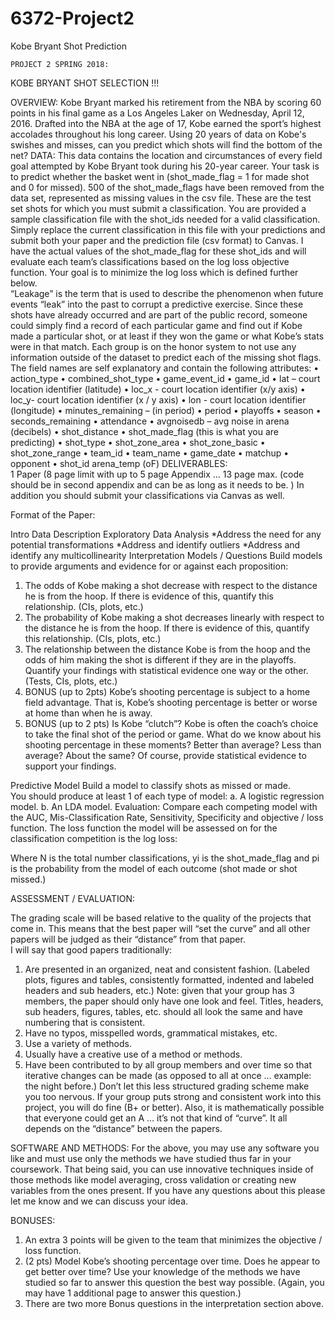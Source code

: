 # 6372-Project2
Kobe Bryant Shot Prediction



 	PROJECT 2 SPRING 2018: 

KOBE BRYANT SHOT SELECTION !!!


OVERVIEW:
Kobe Bryant marked his retirement from the NBA by scoring 60 points in his final game as a Los Angeles Laker on Wednesday, April 12, 2016. Drafted into the NBA at the age of 17, Kobe earned the sport’s highest accolades throughout his long career.
Using 20 years of data on Kobe's swishes and misses, can you predict which shots will find the bottom of the net? 
DATA:
This data contains the location and circumstances of every field goal attempted by Kobe Bryant took during his 20-year career. Your task is to predict whether the basket went in (shot_made_flag = 1 for made shot and 0 for missed).
500 of the shot_made_flags have been removed from the data set, represented as missing values in the csv file.  These are the test set shots for which you must submit a classification. You are provided a sample classification file with the shot_ids needed for a valid classification.  Simply replace the current classification in this file with your predictions and submit both your paper and the prediction file (csv format) to Canvas. I have the actual values of the shot_made_flag for these shot_ids and will evaluate each team’s classifications based on the log loss objective function.  Your goal is to minimize the log loss which is defined further below.    
“Leakage” is the term that is used to describe the phenomenon when future events “leak” into the past to corrupt a predictive exercise.  Since these shots have already occurred and are part of the public record, someone could simply find a record of each particular game and find out if Kobe made a particular shot, or at least if they won the game or what Kobe’s stats were in that match.  Each group is on the honor system to not use any information outside of the dataset to predict each of the missing shot flags.  
The field names are self explanatory and contain the following attributes:
•	action_type
•	combined_shot_type
•	game_event_id
•	game_id
•	lat – court location identifier (latitude) 
•	loc_x - court location identifier (x/y axis)
•	loc_y- court location identifier (x / y axis)
•	lon - court location identifier (longitude)
•	minutes_remaining – (in period)
•	period
•	playoffs
•	season 
•	seconds_remaining
•	attendance
•	avgnoisedb – avg noise in arena (decibels)	•	shot_distance
•	shot_made_flag (this is what you are predicting)
•	shot_type
•	shot_zone_area
•	shot_zone_basic
•	shot_zone_range
•	team_id
•	team_name
•	game_date
•	matchup
•	opponent
•	shot_id
arena_temp (oF)
DELIVERABLES:  
1 Paper (8 page limit with up to 5 page Appendix … 13 page max. (code should be in second appendix and can be as long as it needs to be. )  In addition you should submit your classifications via Canvas as well. 

Format of the Paper: 

Intro
Data Description
Exploratory Data Analysis
	*Address the need for any potential transformations
	*Address and identify outliers
	*Address and identify any multicollinearity
Interpretation Models / Questions
	Build models to provide arguments and evidence for or against each proposition:
1.	The odds of Kobe making a shot decrease with respect to the distance he is from the hoop.  If there is evidence of this, quantify this relationship.  (CIs, plots, etc.)
2.	The probability of Kobe making a shot decreases linearly with respect to the distance he is from the hoop.    If there is evidence of this, quantify this relationship.  (CIs, plots, etc.)
3.	The relationship between the distance Kobe is from the hoop and the odds of him making the shot is different if they are in the playoffs.  Quantify your findings with statistical evidence one way or the other. (Tests, CIs, plots, etc.)
4.	BONUS (up to 2pts) Kobe’s shooting percentage is subject to a home field advantage.  That is, Kobe’s shooting percentage is better or worse at home than when he is away.
5.	BONUS (up to 2 pts) Is Kobe “clutch”?  Kobe is often the coach’s choice to take the final shot of the period or game.  What do we know about his shooting percentage in these moments?  Better than average?  Less than average? About the same?  Of course, provide statistical evidence to support your findings.  

Predictive Model
	Build a model to classify shots as missed or made.  
	You should produce at least 1 of each type of model: 
a.	A logistic regression model.
b.	An LDA model.
Evaluation: Compare each competing model with the AUC, Mis-Classification Rate, Sensitivity, Specificity and objective / loss function.  The loss function the model will be assessed on for the classification competition is the log loss:
 
Where N is the total number classifications, yi is the shot_made_flag and pi is the probability from the model of each outcome (shot made or shot missed.)  

ASSESSMENT / EVALUATION:

The grading scale will be based relative to the quality of the projects that come in.  This means that the best paper will “set the curve” and all other papers will be judged as their “distance” from that paper.  
I will say that good papers traditionally:
1.	Are presented in an organized, neat and consistent fashion. (Labeled plots, figures and tables, consistently formatted, indented and labeled headers and sub headers, etc.)  Note: given that your group has 3 members, the paper should only have one look and feel.  Titles, headers, sub headers, figures, tables, etc. should all look the same and have numbering that is consistent.  
2.	Have no typos, misspelled words, grammatical mistakes, etc.
3.	Use a variety of methods.  
4.	Usually have a creative use of a method or methods. 
5.	Have been contributed to by all group members and over time so that iterative changes can be made (as opposed to all at once … example: the night before.)
Don’t let this less structured grading scheme make you too nervous.  If your group puts strong and consistent work into this project, you will do fine (B+ or better).  Also, it is mathematically possible that everyone could get an A … it’s not that kind of “curve”.  It all depends on the “distance” between the papers.  

SOFTWARE AND METHODS:
For the above, you may use any software you like and must use only the methods we have studied thus far in your coursework.  That being said, you can use innovative techniques inside of those methods like model averaging, cross validation or creating new variables from the ones present.  If you have any questions about this please let me know and we can discuss your idea.

BONUSES:
1.	An extra 3 points will be given to the team that minimizes the objective / loss function. 
2.	 (2 pts) Model Kobe’s shooting percentage over time.  Does he appear to get better over time?  Use your knowledge of the methods we have studied so far to answer this question the best way possible.  (Again, you may have 1 additional page to answer this question.)
3.	There are two more Bonus questions in the interpretation section above.  
